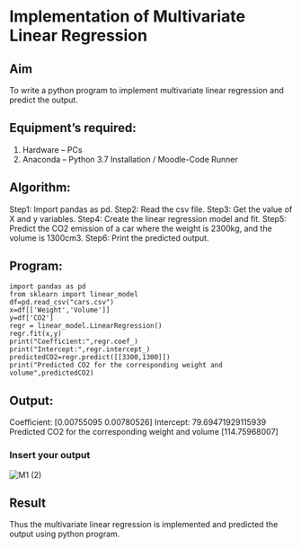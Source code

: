 # Implementation of Multivariate Linear Regression
## Aim
To write a python program to implement multivariate linear regression and predict the output.
## Equipment’s required:
1.	Hardware – PCs
2.	Anaconda – Python 3.7 Installation / Moodle-Code Runner
## Algorithm:
Step1: Import pandas as pd.
Step2: Read the csv file.
Step3: Get the value of X and y variables.
Step4: Create the linear regression model and fit.
Step5: Predict the CO2 emission of a car where the weight is 2300kg, and the volume is 1300cm3.
Step6: Print the predicted output.

## Program:
```
import pandas as pd
from sklearn import linear_model 
df=pd.read_csv("cars.csv")
x=df[['Weight','Volume']]
y=df['CO2']
regr = linear_model.LinearRegression()
regr.fit(x,y)
print("Coefficient:",regr.coef_)
print("Intercept:",regr.intercept_)
predictedCO2=regr.predict([[3300,1300]])
print("Predicted CO2 for the corresponding weight and volume",predictedCO2)

```
## Output:
Coefficient: [0.00755095 0.00780526]
Intercept: 79.69471929115939
Predicted CO2 for the corresponding weight and volume [114.75968007]

### Insert your output
![M1 (2)](https://user-images.githubusercontent.com/94219582/153830086-614efa04-0828-45b1-a1c7-57a04527cbf4.PNG)

## Result
Thus the multivariate linear regression is implemented and predicted the output using python program.
